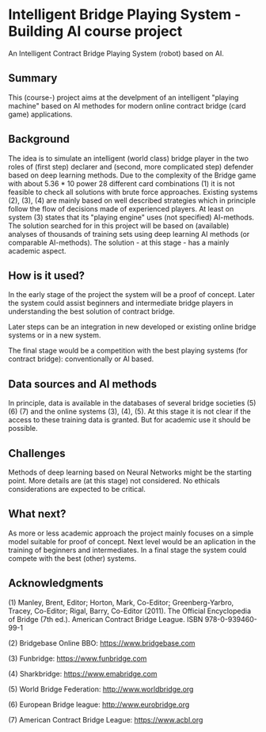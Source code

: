 # Intelligent Bridge Playing System - Building AI course project

An Intelligent Contract Bridge Playing System (robot) based on AI.

## Summary

This (course-) project aims at the develpment of an intelligent "playing machine" based on AI methodes for modern online contract bridge (card game) applications.

## Background

The idea is to simulate an intelligent (world class) bridge player in the two roles of (first step) declarer and (second, more complicated step) defender based on deep learning methods. 
Due to the complexity of the Bridge game with about 5.36 * 10 power 28 different card combinations (1) it is not feasible to check all solutions with brute force approaches. 
Existing systems (2), (3), (4) are mainly based on well described strategies which in principle follow the flow of decisions made of experienced players. At least on system (3) states that its "playing engine" uses (not specified) AI-methods. 
The solution searched for in this project will be based on (available) analyses of thousands of training sets using deep learning AI methods (or comparable AI-methods).
The solution - at this stage - has a mainly academic aspect. 

## How is it used?

In the early stage of the project the system will be a proof of concept. Later the system could assist beginners and intermediate bridge players in understanding the best solution of contract bridge.

Later steps can be an integration in new developed or existing online bridge systems or in a new system. 

The final stage would be a competition with the best playing systems (for contract bridge): conventionally or AI based.

## Data sources and AI methods
In principle, data is available in the databases of several bridge societies (5) (6) (7) and the online systems (3), (4), (5). 
At this stage it is not clear if the access to these training data is granted. But for academic use it should be possible.

## Challenges
 
Methods of deep learning based on Neural Networks might be the starting point. More details are (at this stage) not considered. 
No ethicals considerations are expected to be critical.

## What next?

As more or less academic approach the project mainly focuses on a simple model suitable for proof of concept. 
Next level would be an aplication in the training of beginners and intermediates.
In a final stage the system could compete with the best (other) systems.

## Acknowledgments

(1) Manley, Brent, Editor; Horton, Mark, Co-Editor; Greenberg-Yarbro, Tracey, Co-Editor; Rigal, Barry, Co-Editor (2011). The Official Encyclopedia of Bridge (7th ed.). American Contract Bridge League. ISBN 978-0-939460-99-1

(2) Bridgebase Online BBO: https://www.bridgebase.com

(3) Funbridge: https://www.funbridge.com

(4) Sharkbridge: https://www.emabridge.com

(5) World Bridge Federation: http://www.worldbridge.org

(6) European Bridge league: http://www.eurobridge.org

(7) American Contract Bridge League: https://www.acbl.org
